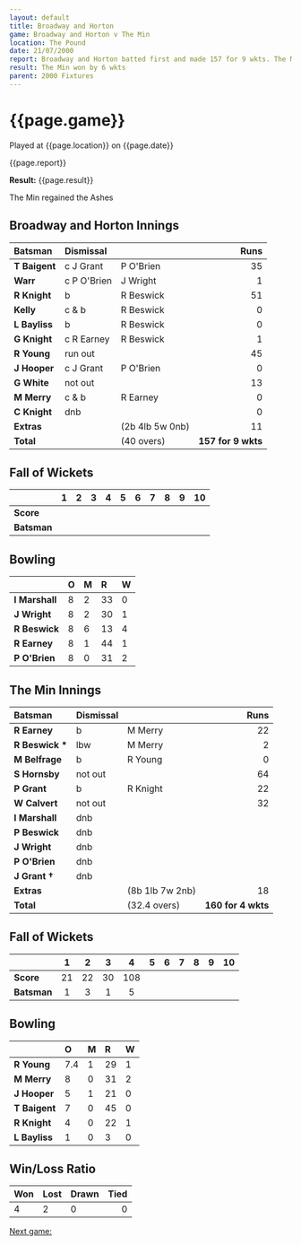 ```yaml
---
layout: default
title: Broadway and Horton
game: Broadway and Horton v The Min
location: The Pound
date: 21/07/2000
report: Broadway and Horton batted first and made 157 for 9 wkts. The Min replied with 160 for 4 wkts
result: The Min won by 6 wkts 
parent: 2000 Fixtures
---
```


# {{page.game}}

Played at {{page.location}} on {{page.date}}

{{page.report}}

**Result:** {{page.result}}

The Min regained the Ashes

## Broadway and Horton Innings

| Batsman | Dismissal |  | Runs |
|:---|:---|---|---:|
| **T Baigent** | c J Grant | P O'Brien | 35 |
| **Warr** | c P O'Brien | J Wright | 1 |
| **R Knight** | b | R Beswick | 51 |
| **Kelly** | c & b | R Beswick | 0 |
| **L Bayliss** | b | R Beswick | 0 |
| **G Knight** | c R Earney | R Beswick | 1 |
| **R Young** | run out |  | 45 |
| **J Hooper** | c J Grant | P O'Brien | 0 |
| **G White** | not out |  | 13 |
| **M Merry** | c & b | R Earney | 0 |
| **C Knight** | dnb |  | 0 |
| **Extras** | | (2b 4lb 5w 0nb) | 11 |
| **Total** | | (40 overs) | **157 for 9 wkts** |

## Fall of Wickets

| | 1 | 2 | 3 | 4 | 5 | 6 | 7 | 8 | 9 | 10 |
|---|:---:|:---:|:---:|:---:|:---:|:---:|:---:|:---:|:---:|:---:|
| **Score** |  |  |  |  |  |  |  |  |  |  |
| **Batsman** |  |  |  |  |  |  |  |  |  |  |

## Bowling

| | O | M | R | W |
|---|:---|:---|:---|:---|
| **I Marshall** | 8 | 2 | 33 | 0 |
| **J Wright** | 8 | 2 | 30 | 1 |
| **R Beswick** | 8 | 6 | 13 | 4 |
| **R Earney** | 8 | 1 | 44 | 1 |
| **P O'Brien** | 8 | 0 | 31 | 2 |

## The Min Innings

| Batsman | Dismissal |  | Runs |
|:---|:---|---|---:|
| **R Earney** | b | M Merry  | 22 |
| **R Beswick &#42;** | lbw | M Merry | 2 |
| **M Belfrage** | b | R Young | 0 |
| **S Hornsby** | not out |  | 64 |
| **P Grant** | b | R Knight | 22 |
| **W Calvert** | not out |  | 32 |
| **I Marshall** | dnb |  |  |
| **P Beswick** | dnb |  |  |
| **J Wright** | dnb |  |  |
| **P O'Brien** | dnb |  |  |
| **J Grant &#8224;** | dnb |  |  |
| **Extras** | | (8b 1lb 7w 2nb) | 18 |
| **Total** | | (32.4 overs) | **160 for 4 wkts** |

## Fall of Wickets

| | 1 | 2 | 3 | 4 | 5 | 6 | 7 | 8 | 9 | 10 |
|---|:---:|:---:|:---:|:---:|:---:|:---:|:---:|:---:|:---:|:---:|
| **Score** | 21 | 22 | 30 | 108 |  |  |  |  |  |  |
| **Batsman** | 1 | 3 | 1 | 5 |  |  |  |  |  |  |

## Bowling

| | O | M | R | W |
|---|:---|:---|:---|:---|
| **R Young** | 7.4 | 1 | 29 | 1 |
| **M Merry** | 8 | 0 | 31 | 2 |
| **J Hooper** | 5 | 1 | 21 | 0 |
| **T Baigent** | 7 | 0 | 45 | 0 |
| **R Knight** | 4 | 0 | 22 | 1 |
| **L Bayliss** | 1 | 0 | 3 | 0 |

## Win/Loss Ratio

| Won | Lost | Drawn | Tied |
|:---|:---|:---|---:|
| 4 | 2 | 0 | 0 |

[Next game:]({{page.next}})